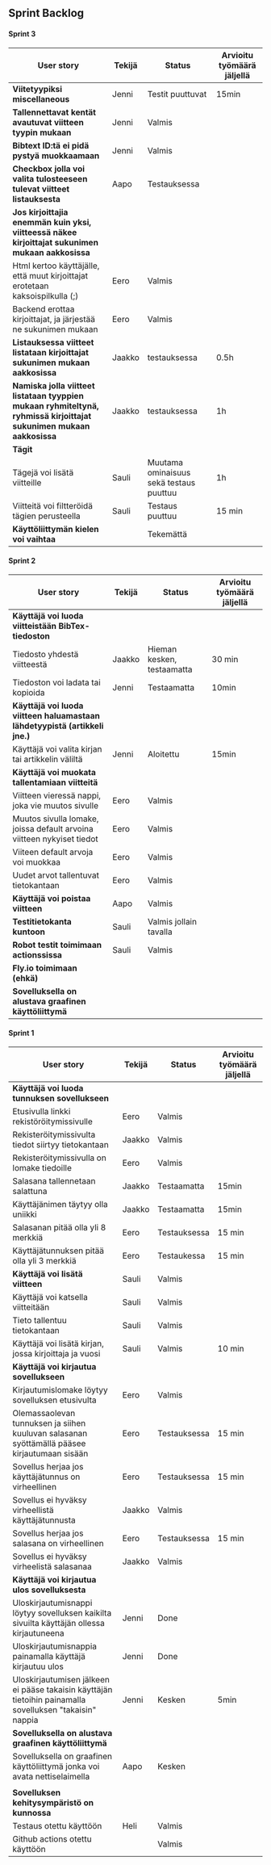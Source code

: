 ## Sprint Backlog

#### Sprint 3

| **User story**  | **Tekijä**  | **Status**  |  **Arvioitu työmäärä jäljellä** |
|---|---|---|---|
|  **Viitetyypiksi miscellaneous**    | Jenni | Testit puuttuvat | 15min |
| **Tallennettavat kentät avautuvat viitteen tyypin mukaan**  | Jenni  | Valmis  |   |
|  **Bibtext ID:tä ei pidä pystyä muokkaamaan**    | Jenni  | Valmis |  |
|  **Checkbox jolla voi valita tulosteeseen tulevat viitteet listauksesta**    | Aapo | Testauksessa |  |
|  **Jos kirjoittajia enemmän kuin yksi, viitteessä näkee kirjoittajat sukunimen mukaan aakkosissa**    |   |   |   |
| Html kertoo käyttäjälle, että muut kirjoittajat erotetaan kaksoispilkulla (;)  | Eero  | Valmis  |   |
| Backend erottaa kirjoittajat, ja järjestää ne sukunimen mukaan | Eero | Valmis |  |
|  **Listauksessa viitteet listataan kirjoittajat sukunimen mukaan aakkosissa**  | Jaakko  | testauksessa  | 0.5h |
|  **Namiska jolla viitteet listataan tyyppien mukaan ryhmiteltynä, ryhmissä kirjoittajat sukunimen mukaan aakkosissa**    |  Jaakko | testauksessa  | 1h |
|  **Tägit**    |
| Tägejä voi lisätä viitteille  | Sauli |  Muutama ominaisuus sekä testaus puuttuu | 1h |
| Viitteitä voi filtteröidä tägien perusteella  | Sauli | Testaus puuttuu | 15 min  |
|  **Käyttöliittymän kielen voi vaihtaa**    |  | Tekemättä |

#### Sprint 2

| **User story**                       | **Tekijä** | **Status**     | **Arvioitu työmäärä jäljellä** |
| ------------------------------------ | ---------- | -------------- | ------------------------------ |
| **Käyttäjä voi luoda viitteistään BibTex-tiedoston**   |       |        |       |
| Tiedosto yhdestä viitteestä          | Jaakko   | Hieman kesken, testaamatta | 30 min               |
| Tiedoston voi ladata tai kopioida    | Jenni      | Testaamatta              | 10min                |
| **Käyttäjä voi luoda viitteen haluamastaan lähdetyypistä (artikkeli jne.)** |    |    |   |
| Käyttäjä voi valita kirjan tai artikkelin väliltä   | Jenni      | Aloitettu  | 15min  |
| **Käyttäjä voi muokata tallentamiaan viitteitä**     |  |   |  |
|Viitteen vieressä nappi, joka vie muutos sivulle | Eero | Valmis | |
| Muutos sivulla lomake, joissa default arvoina viitteen nykyiset tiedot | Eero | Valmis | |
| Viiteen default arvoja voi muokkaa | Eero | Valmis | |
| Uudet arvot tallentuvat tietokantaan | Eero | Valmis | |
| **Käyttäjä voi poistaa viitteen** | Aapo | Valmis | |
| **Testitietokanta kuntoon** | Sauli | Valmis jollain tavalla| |
| **Robot testit toimimaan actionssissa** | Sauli | Valmis | |
| **Fly.io toimimaan (ehkä)** |  |   |  |
| **Sovelluksella on alustava graafinen käyttöliittymä** | | | |

#### Sprint 1

| **User story**                                | **Tekijä** | **Status**   | **Arvioitu työmäärä jäljellä** |
| ----------------------------------------------| ---------- | ------------ | ------------------------------ |
| **Käyttäjä voi luoda tunnuksen sovellukseen**       |   |   |   |
| Etusivulla linkki rekistöröitymissivulle      | Eero       | Valmis       |                                |
| Rekisteröitymissivulta tiedot siirtyy tietokantaan  | Jaakko     | Valmis       |                                |
| Rekisteröitymissivulla on lomake tiedoille          | Eero       | Valmis       |                                |
| Salasana tallennetaan salattuna                     | Jaakko     | Testaamatta  | 15min                          |
| Käyttäjänimen täytyy olla uniikki                   | Jaakko     | Testaamatta  | 15min                          |
| Salasanan pitää olla yli 8 merkkiä                  | Eero       | Testauksessa | 15 min                         |
| Käyttäjätunnuksen pitää olla yli 3 merkkiä          | Eero       | Testaukessa  | 15 min                         |
| **Käyttäjä voi lisätä viitteen**                    | Sauli      | Valmis       |                                |
| Käyttäjä voi katsella viitteitään                   | Sauli      | Valmis       |                                |
| Tieto tallentuu tietokantaan                        | Sauli      | Valmis       |                                |
| Käyttäjä voi lisätä kirjan, jossa kirjoittaja ja vuosi | Sauli      | Valmis       | 10 min |
| **Käyttäjä voi kirjautua sovellukseen**             |            |              |                                |
| Kirjautumislomake löytyy sovelluksen etusivulta     | Eero       | Valmis       |                                |
| Olemassaolevan tunnuksen ja siihen kuuluvan salasanan syöttämällä pääsee kirjautumaan sisään | Eero | Testauksessa | 15 min |
| Sovellus herjaa jos käyttäjätunnus on virheellinen  | Eero       | Testauksessa | 15 min                         |
| Sovellus ei hyväksy virheellistä käyttäjätunnusta   | Jaakko     | Valmis       |                                |
| Sovellus herjaa jos salasana on virheellinen        | Eero       | Testauksessa | 15 min                         |
| Sovellus ei hyväksy virheelistä salasanaa           | Jaakko     | Valmis       |                                |
| **Käyttäjä voi kirjautua ulos sovelluksesta**       |            |              |                                |
| Uloskirjautumisnappi löytyy sovelluksen kaikilta sivuilta käyttäjän ollessa kirjautuneena | Jenni | Done |      |
| Uloskirjautumisnappia painamalla käyttäjä kirjautuu ulos              | Jenni      | Done         |              |
| Uloskirjautumisen jälkeen ei pääse takaisin käyttäjän tietoihin painamalla sovelluksen "takaisin" nappia | Jenni | Kesken| 5min  |
| **Sovelluksella on alustava graafinen käyttöliittymä**                |            |              |   |
| Sovelluksella on graafinen käyttöliittymä jonka voi avata nettiselaimella | Aapo   | Kesken       |               |
|                                                                       |            |              |               |
| **Sovelluksen kehitysympäristö on kunnossa**                          |            |              |   |
| Testaus otettu käyttöön                                               | Heli       | Valmis       |               |
| Github actions otettu käyttöön                                        |            | Valmis       |               |
